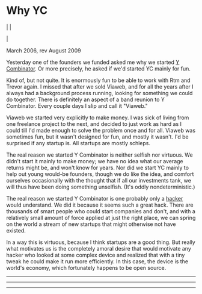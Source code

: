 # Why YC

| | [](index.html)  
  
|   
  
March 2006, rev August 2009  
  
Yesterday one of the founders we funded asked me why we started [Y Combinator](http://ycombinator.com). Or more precisely, he asked if we'd started YC mainly for fun.  
  
Kind of, but not quite. It is enormously fun to be able to work with Rtm and Trevor again. I missed that after we sold Viaweb, and for all the years after I always had a background process running, looking for something we could do together. There is definitely an aspect of a band reunion to Y Combinator. Every couple days I slip and call it "Viaweb."  
  
Viaweb we started very explicitly to make money. I was sick of living from one freelance project to the next, and decided to just work as hard as I could till I'd made enough to solve the problem once and for all. Viaweb was sometimes fun, but it wasn't designed for fun, and mostly it wasn't. I'd be surprised if any startup is. All startups are mostly schleps.  
  
The real reason we started Y Combinator is neither selfish nor virtuous. We didn't start it mainly to make money; we have no idea what our average returns might be, and won't know for years. Nor did we start YC mainly to help out young would-be founders, though we do like the idea, and comfort ourselves occasionally with the thought that if all our investments tank, we will thus have been doing something unselfish. (It's oddly nondeterministic.)  
  
The real reason we started Y Combinator is one probably only a [hacker](gba.html) would understand. We did it because it seems such a great hack. There are thousands of smart people who could start companies and don't, and with a relatively small amount of force applied at just the right place, we can spring on the world a stream of new startups that might otherwise not have existed.  
  
In a way this is virtuous, because I think startups are a good thing. But really what motivates us is the completely amoral desire that would motivate any hacker who looked at some complex device and realized that with a tiny tweak he could make it run more efficiently. In this case, the device is the world's economy, which fortunately happens to be open source.  
  
  
---  
  
  

* * *  
  
---
